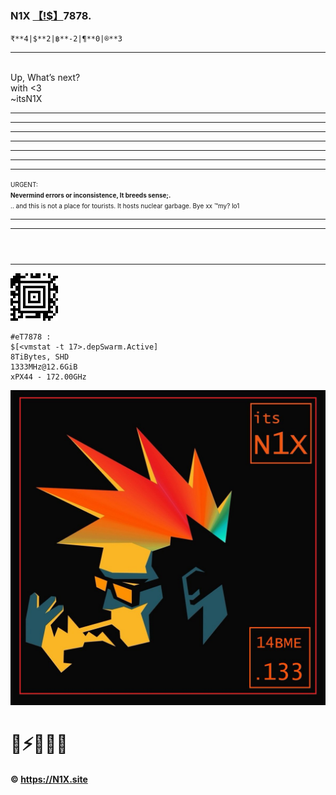 ### N1X [【!$】](altindex.md)7878.
`₹**4|$**2|฿**-2|¶**0|®**3`  

---
<br>Up, What’s next?
<br>with <3
<br>~itsN1X
<hr><hr><hr><hr><hr><hr><hr><font size='1'>URGENT: <br><b>Nevermind errors or inconsistence, It breeds sense;.</b><br>.. and this is not a place for tourists. It hosts nuclear garbage. Bye xx ™my? lo1</font><hr><hr>
<html><header><title>Xe921 [§]://N1X.site || Xfolded by luser::itsN1X</title></header></html>

---
![](A1.png) 
```
#eT7878 : 
$[<vmstat -t 17>.depSwarm.Active]  
8TiBytes, SHD  
1333MHz@12.6GiB  
xPX44 - 172.00GHz
```
![](N1X.png)
# 🚀⚡️🔏📠📴
#### © https://N1X.site
